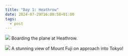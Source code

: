 ```yaml
---
title: "Day 1: Heathrow"
date: 2024-07-29T16:00:58+01:00
tags:
  - post
---
```

![](/japan/media/1000018651.jpg)
Boarding the plane at Heathrow.





![](/japan/media/1000018681.jpg)
A stunning view of Mount Fuji on approach into Tokyo!
